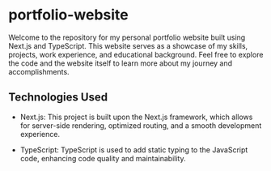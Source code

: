 # portfolio-website

Welcome to the repository for my personal portfolio website built using Next.js and TypeScript. This website serves as a showcase of my skills, projects, work experience, and educational background. Feel free to explore the code and the website itself to learn more about my journey and accomplishments.

## Technologies Used
- Next.js: This project is built upon the Next.js framework, which allows for server-side rendering, optimized routing, and a smooth development experience.

- TypeScript: TypeScript is used to add static typing to the JavaScript code, enhancing code quality and maintainability.
